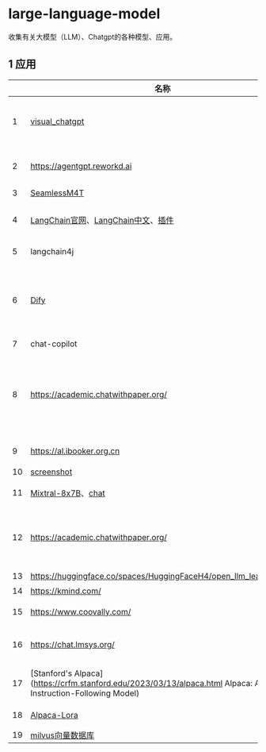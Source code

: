# large-language-model

 收集有关大模型（LLM）、Chatgpt的各种模型、应用。



## 1 应用

|      | 名称                                                         | 功能                         | 论文                                                         | Github                                                       | 使用情况                                                     |
| ---- | ------------------------------------------------------------ | ---------------------------- | ------------------------------------------------------------ | ------------------------------------------------------------ | ------------------------------------------------------------ |
| 1    | [visual_chatgpt](https://huggingface.co/spaces/microsoft/visual_chatgpt) | 视觉+chatgpt                 | [2307.01952](https://arxiv.org/abs/2307.01952)               | [github](https://github.com/microsoft/TaskMatrix)            | hf出错，colab可搭，效果勉强                                  |
| 2    | https://agentgpt.reworkd.ai                                  | 可做任务的GPT                |                                                              |                                                              | 可用，每天免费5个任务                                        |
| 3    | [SeamlessM4T](https://seamless.metademolab.com)              | 100多种语言翻译              | [论文](https://ai.meta.com/research/publications/seamless-m4t/) | [github](https://github.com/facebookresearch/seamless_communication) | 新出，可用                                                   |
| 4    | [LangChain官网](https://www.langchain.com/)、[LangChain中文](https://www.langchain.com.cn/)、[插件](https://smith.langchain.com/hub) | 著名AI APP                   |                                                              | [github](https://github.com/hwchase17/langchain-hub)         | 老牌且强大，无需多介绍                                       |
| 5    | langchain4j                                                  | Java用LangChain              |                                                              | [github](https://github.com/langchain4j/langchain4j)         | Java用的LangChain                                            |
| 6    | [Dify](https://dify.ai/)                                     | 集成几乎所有的LLM            |                                                              | [github](https://github.com/langgenius/dify)                 | 可自行部署，但仅有聊天、生成和embedding可用                  |
| 7    | chat-copilot                                                 | 编程助手                     |                                                              | [github](chat-copilot)                                       |                                                              |
| 8    | https://academic.chatwithpaper.org/                          | arXiv翻译、润色等            |                                                              | [github](https://github.com/binary-husky/gpt_academic)       | 可以正常使用，翻译效果不错，支持自行搭建。支持arXiv和本地论文 |
| 9    | https://al.ibooker.org.cn                                    | GPT、绘画                    |                                                              |                                                              | 能用的GPT和绘画功能                                          |
| 10   | [screenshot]([screenshot-to-code.com](https://screenshot-to-code.com/)) | 扫描网站转为代码             |                                                              | [github](https://github.com/abi/screenshot-to-code)          | 网红项目                                                     |
| 11   | [Mixtral-8x7B](https://huggingface.co/mistralai/Mixtral-8x7B-Instruct-v0.1)、[chat](https://huggingface.co/spaces/openskyml/mixtral-46.7b-chat) | 魔搭社区LLM基地              |                                                              |                                                              | 能用，效果不得而知                                           |
| 12   | https://academic.chatwithpaper.org/                          | 论文润色、翻译等             |                                                              |                                                              | 可用，效果不错，但论文长点会失败，过于频繁会失败             |
| 13   | https://huggingface.co/spaces/HuggingFaceH4/open_llm_leaderboard | AI模型及效果对比             |                                                              |                                                              |                                                              |
| 14   | https://kmind.com/                                           | 具有指令集的AI               |                                                              |                                                              |                                                              |
| 15   | https://www.coovally.com/                                    | 偏向视觉方向的平台           |                                                              |                                                              |                                                              |
| 16   | https://chat.lmsys.org/                                      | FastChat，小版本的gpt        |                                                              | [github](https://github.com/lm-sys/FastChat)                 | 可以自行部署与调整，只需16Gpu                                |
| 17   | [Stanford's Alpaca](https://crfm.stanford.edu/2023/03/13/alpaca.html Alpaca: A Strong Instruction-Following Model) | stanford_alpaca，小版本的gpt | [2302.13971](https://arxiv.org/abs/2302.13971v1)             | [github](https://github.com/tatsu-lab/stanford_alpaca)       | 斯坦福的小版本，demo出错                                     |
| 18   | [Alpaca-Lora](https://huggingface.co/spaces/tloen/alpaca-lora) | 小版本的stanford_alpaca      | [2106.09685](https://arxiv.org/abs/2106.09685)               | [github](https://github.com/tloen/alpaca-lora)               | 例子出错                                                     |
| 19   | [milvus向量数据库](https://www.milvus-io.com/)               | 向量数据库                   |                                                              | [github](https://github.com/milvus-io/milvus)                | [与java集成](https://baijiahao.baidu.com/s?id=1771320600000712498&wfr=spider&for=pc) |

